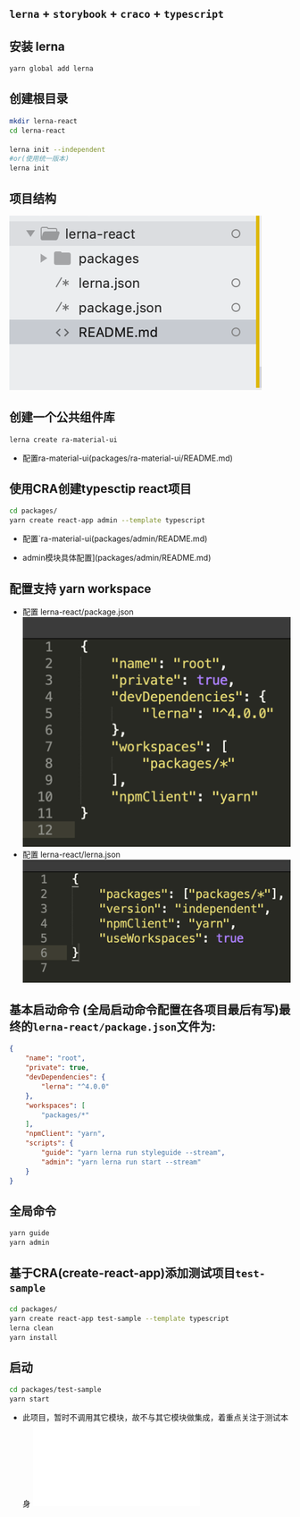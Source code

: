 ## `lerna` + `storybook` + `craco` + `typescript`

## 安装 lerna

```sh
yarn global add lerna
```

## 创建根目录

```sh
mkdir lerna-react
cd lerna-react

lerna init --independent
#or(使用统一版本)
lerna init
```

## 项目结构

![floder-structure](README_img/root_structure.png)

## 创建一个公共组件库

```sh
lerna create ra-material-ui
```
* 配置ra-material-ui(packages/ra-material-ui/README.md)

## 使用CRA创建typesctip react项目
```sh
cd packages/
yarn create react-app admin --template typescript
```

* 配置`ra-material-ui(packages/admin/README.md)

* admin模块具体配置](packages/admin/README.md)

## 配置支持 yarn workspace  

 * 配置 lerna-react/package.json  
 ![lerna-react/package.json](README_img/root.package.json.png)
 * 配置 lerna-react/lerna.json  
 ![lerna-react/lerna.json](README_img/root.lerna.json.png)

## 基本启动命令 (全局启动命令配置在各项目最后有写)最终的`lerna-react/package.json`文件为:
```json
{
    "name": "root",
    "private": true,
    "devDependencies": {
        "lerna": "^4.0.0"
    },
    "workspaces": [
        "packages/*"
    ],
    "npmClient": "yarn",
    "scripts": {
        "guide": "yarn lerna run styleguide --stream",
        "admin": "yarn lerna run start --stream"
    }
}

```
## 全局命令
```sh
yarn guide
yarn admin
```

## 基于CRA(create-react-app)添加测试项目`test-sample`
```sh
cd packages/
yarn create react-app test-sample --template typescript
lerna clean
yarn install
```
## 启动
```sh
cd packages/test-sample
yarn start
```

* 此项目，暂时不调用其它模块，故不与其它模块做集成，着重点关注于测试本身
![测试相关说明](packages/admin/README.md)